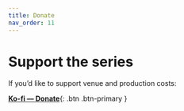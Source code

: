 ```yaml
---
title: Donate
nav_order: 11
---
```

# Support the series

If you’d like to support venue and production costs:

[**Ko-fi — Donate**](https://ko-fi.com/lanst2025){: .btn .btn-primary }
